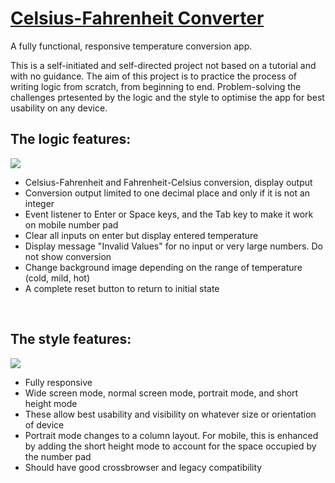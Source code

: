 <a href="https://syknapse.github.io/Celsius-Fahrenheit-Converter/"><h1>Celsius-Fahrenheit Converter</h1></a>
<p>A fully functional, responsive temperature conversion app.</p>
<p>This is a self-initiated and self-directed project not based on a tutorial and with no guidance. The aim of this project is to practice the process of writing logic from scratch, from beginning to end. Problem-solving the challenges prtesented by the logic and the style to optimise the app for best usability on any device.</p>
<h2>The logic features:</h2>
<img src="https://user-images.githubusercontent.com/29199184/30494611-270d08c4-9a49-11e7-8535-91324c6f193c.gif">

<ul>
  <li>Celsius-Fahrenheit and Fahrenheit-Celsius conversion, display output</li>
  <li>Conversion output limited to one decimal place and only if it is not an integer</li>
  <li>Event listener to Enter or Space keys, and the Tab key to make it work on mobile number pad</li>
  <li>Clear all inputs on enter but display entered temperature</li>
  <li>Display message "Invalid Values" for no input or very large numbers. Do not show conversion</li>
  <li>Change background image depending on the range of temperature (cold, mild, hot)</li>
  <li>A complete reset button to return to initial state</li>
</ul>
<br>
<h2>The style features:</h2>
<img src="https://user-images.githubusercontent.com/29199184/30494612-27127688-9a49-11e7-8f89-12bc8c1eecf6.gif">
<ul>
  <li>Fully responsive</li>
  <li>Wide screen mode, normal screen mode, portrait mode, and short height mode</li>
  <li>These allow best usability and visibility on whatever size or orientation of device</li>
  <li>Portrait mode changes to a column layout. For mobile, this is enhanced by adding the short height mode to account for the space occupied by the number pad</li>
  <li>Should have good crossbrowser and legacy compatibility</li>
</ul>

